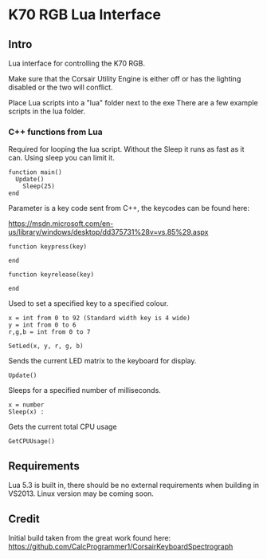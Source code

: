 # K70 RGB Lua Interface
## Intro
Lua interface for controlling the K70 RGB.

Make sure that the Corsair Utility Engine is either off or has the lighting disabled or the two will conflict.

Place Lua scripts into a "lua" folder next to the exe
There are a few example scripts in the lua folder.

### C++ functions from Lua

Required for looping the lua script.
Without the Sleep it runs as fast as it can. Using sleep you can limit it.
```
function main()
  Update()
	Sleep(25)
end
```

Parameter is a key code sent from C++, the keycodes can be found here:

https://msdn.microsoft.com/en-us/library/windows/desktop/dd375731%28v=vs.85%29.aspx

```
function keypress(key) 

end

function keyrelease(key) 

end
```

Used to set a specified key to a specified colour.
```
x = int from 0 to 92 (Standard width key is 4 wide)
y = int from 0 to 6
r,g,b = int from 0 to 7

SetLed(x, y, r, g, b)
```
Sends the current LED matrix to the keyboard for display.
```
Update()
```
Sleeps for a specified number of milliseconds.
```
x = number 
Sleep(x) : 
```
Gets the current total CPU usage
```
GetCPUUsage()
```

## Requirements
Lua 5.3 is built in, there should be no external requirements when building in VS2013.
Linux version may be coming soon.

## Credit

Initial build taken from the great work found here: https://github.com/CalcProgrammer1/CorsairKeyboardSpectrograph
